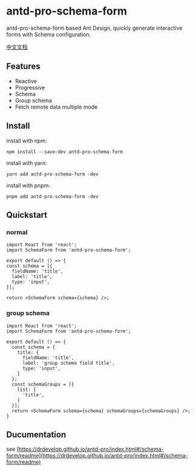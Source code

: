 # antd-pro-schema-form

antd-pro-schema-form based Ant Design, quickly generate interactive forms with Schema configuration.

[中文文档](https://drdevelop.github.io/antd-pro/index.html#/schema-form/readme)

## Features
- Reactive
- Progressive
- Schema
- Group schema
- Fetch remote data multiple mode

## Install

install with npm:
```
npm install --save-dev antd-pro-schema-form
```

install with yarn:
```
yarn add antd-pro-schema-form -dev
```

install with pnpm:
```
pnpm add antd-pro-schema-form -dev
```

## Quickstart
### normal
```tsx
import React from 'react';
import SchemaForm from 'antd-pro-schema-form';

export default () => {
const schema = [{
  fieldName: 'title',
  label: 'title',
  type: 'input',
}];

return <SchemaForm schema={schema} />;
```

### group schema
```tsx
import React from 'react';
import SchemaForm from 'antd-pro-schema-form';

export default () => {
  const schema = {
    title: {
      fieldName: 'title',
      label: 'group schema field title',
      type: 'input',
    }
  };
  const schemaGroups = [{
    list: [
      'title',
    ]
  }];
  return <SchemaForm schema={schema} schemaGroups={schemaGroups} />;
}
```

## Ducumentation
see [https://drdevelop.github.io/antd-pro/index.html#/schema-form/readme](https://drdevelop.github.io/antd-pro/index.html#/schema-form/readme)
